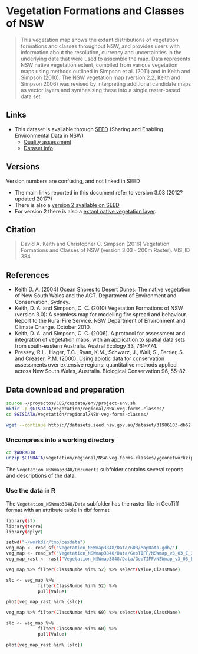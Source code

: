 # Vegetation Formations and Classes of NSW

> This vegetation map shows the extant distributions of vegetation formations and classes throughout NSW, and provides users with information about the resolution, currency and uncertainties in the underlying data that were used to assemble the map. Data represents NSW native vegetation extent, compiled from various vegetation maps using methods outlined in Simpson et al. (2011) and in Keith and Simpson (2010). The NSW vegetation map (version 2.2, Keith and Simpson 2006) was revised by interpreting additional candidate maps as vector layers and synthesising these into a single raster-based data set. 



## Links 

- This dataset is available through [SEED](https://www.seed.nsw.gov.au/) (Sharing and Enabling Environmental Data in NSW)
    - [Quality assessment](https://datasets.seed.nsw.gov.au/dataset/vegetation-classes-of-nsw-version-3-03-200m-raster-david-a-keith-and-christopher-c-simpc0917/resource/debe5cf1-cbff-4e23-b768-ffbdbd8ec006)
    - [Dataset info](https://datasets.seed.nsw.gov.au/dataset/vegetation-classes-of-nsw-version-3-03-200m-raster-david-a-keith-and-christopher-c-simpc0917)

## Versions

Version numbers are confusing, and not linked in SEED

- The main links reported in this document refer to version 3.03 (2012? updated 2017?)
- There is also a [version 2 available on SEED](https://datasets.seed.nsw.gov.au/dataset/vegetation-formations-and-classes-of-nsw-version-2-david-a-keith-christopher-c-simpson-b0fef) 
- For version 2 there is also a [extant native vegetation layer](https://datasets.seed.nsw.gov.au/dataset/nsw-extant-native-vegetation-keith-and-simpson-2006-version-0021b84f).

## Citation

> David A. Keith and Christopher C. Simpson (2016) Vegetation Formations and Classes of NSW (version 3.03 - 200m Raster). VIS_ID 384


## References

- Keith D. A. (2004) Ocean Shores to Desert Dunes: The native vegetation of New South Wales and the ACT. Department of Environment and Conservation, Sydney. 
- Keith, D. A. and Simpson, C. C. (2010) Vegetation Formations of NSW (version 3.0): A seamless map for modelling fire spread and behaviour. Report to the Rural Fire Service. NSW Department of Environment and Climate Change. October 2010. 
- Keith, D. A. and Simpson, C. C. (2006). A protocol for assessment and integration of vegetation maps, with an application to spatial data sets from south-eastern Australia. Austral Ecology 33, 761–774. 
- Pressey, R.L., Hager, T.C., Ryan, K.M., Schwarz, J., Wall, S., Ferrier, S. and Creaser, P.M. (2000). Using abiotic data for conservation assessments over extensive regions: quantitative methods applied across New South Wales, Australia. Biological Conservation 96, 55-82

## Data download and preparation

```sh
source ~/proyectos/CES/cesdata/env/project-env.sh
mkdir -p $GISDATA/vegetation/regional/NSW-veg-forms-classes/
cd $GISDATA/vegetation/regional/NSW-veg-forms-classes/

wget --continue https://datasets.seed.nsw.gov.au/dataset/31986103-db62-4994-9702-054949281f56/resource/34a8cc72-5753-4993-8957-8d8af4fab008/download/ygeonetworkzipsvegetationnswmap3848.zip

```

### Uncompress into a working directory

```sh
cd $WORKDIR
unzip $GISDATA/vegetation/regional/NSW-veg-forms-classes/ygeonetworkzipsvegetationnswmap3848.zip
```

The `Vegetation_NSWmap3848/Documents` subfolder contains several reports and descriptions of the data. 

### Use the data in R

The `Vegetation_NSWmap3848/Data` subfolder has the raster file in GeoTiff format with an attribute table in dbf format 

```sh
library(sf)
library(terra)
library(dplyr)

setwd("~/workdir/tmp/cesdata")
veg_map <- read_sf("Vegetation_NSWmap3848/Data/GDB/MapData.gdb/")
veg_map <- read_sf("Vegetation_NSWmap3848/Data/GeoTIFF/NSWmap_v3_03_E_3848.tif.vat.dbf")
veg_map_rast <- rast("Vegetation_NSWmap3848/Data/GeoTIFF/NSWmap_v3_03_E_3848.tif")

veg_map %>% filter(ClassNumbe %in% 52) %>% select(Value,ClassName)

slc <- veg_map %>% 
            filter(ClassNumbe %in% 52) %>% 
            pull(Value) 

plot(veg_map_rast %in% {slc})

veg_map %>% filter(ClassNumbe %in% 60) %>% select(Value,ClassName)

slc <- veg_map %>% 
            filter(ClassNumbe %in% 60) %>% 
            pull(Value) 

plot(veg_map_rast %in% {slc})

```
